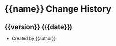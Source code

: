 {{name}} Change History
====================

{{version}} ({{date}})
----------------
* Created by {{author}}
